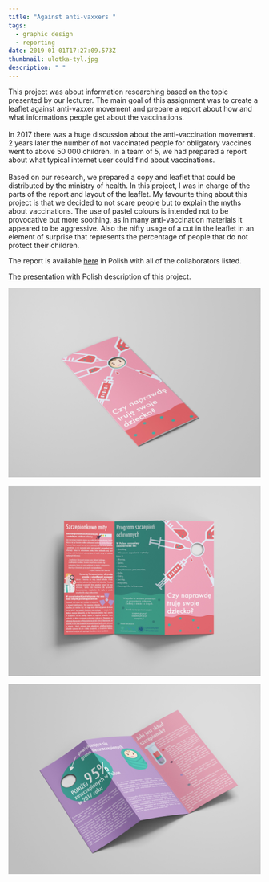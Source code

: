```yaml
---
title: "Against anti-vaxxers "
tags:
  - graphic design
  - reporting
date: 2019-01-01T17:27:09.573Z
thumbnail: ulotka-tyl.jpg
description: " "
---
```

This project was about information researching based on the topic presented by our lecturer. The main goal of this assignment was to create a leaflet against anti-vaxxer movement and prepare a report about how and what informations people get about the vaccinations. \
\
In 2017 there was a huge discussion about the anti-vaccination movement. 2 years later the number of not vaccinated people for obligatory vaccines went to above 50 000 children. In a team of 5, we had prepared a report about what typical internet user could find about vaccinations. \
\
Based on our research, we prepared a copy and leaflet that could be distributed by the ministry of health. In this project, I was in charge of the parts of the report and layout of the leaflet. My favourite thing about this project is that we decided to not scare people but to explain the myths about vaccinations. The use of pastel colours is intended not to be provocative but more soothing, as in many anti-vaccination materials it appeared to be aggressive. Also the nifty usage of a cut in the leaflet in an element of surprise that represents the percentage of people that do not protect their children. 

The report is available [here](https://drive.google.com/file/d/1R9LE47nmDFUS4VO_KIoXbpjUaP2oH_Aq/view?usp=sharing) in Polish with all of the collaborators listed. 

[The presentation](https://docs.google.com/presentation/d/1F_gBiTlAaFEnNfwWSSpt8WsmqyB_8qPaNORvIptdG7w/edit?usp=sharing) with Polish description of this project. 

<div class="kg-card kg-image-card kg-width-full">

![](ulotka-zlozona.jpg)

![](ulotka-tyl.jpg)

![](ulotka-tyl2.jpg)

</div>